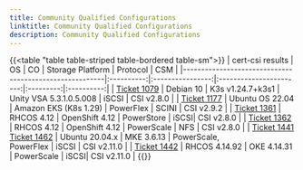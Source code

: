 ```yaml
---
title: Community Qualified Configurations
linktitle: Community Qualified Configurations
description: Community Qualified Configurations
---
```


{{<table "table table-striped table-bordered table-sm">}}
| cert-csi results                                       | OS         | CO               | Storage Platform        | Protocol  | CSM        |
|--------------------------------------------------------|:----------:|:----------------:|:-----------------------:|:---------:|:----------:|
| [Ticket 1079](https://github.com/dell/csm/issues/1079) | Debian 10  | K3s v1.24.7+k3s1 | Unity VSA 5.3.1.0.5.008 | iSCSI     | CSI v2.8.0 |
| [Ticket 1177](https://github.com/dell/csm/issues/1177) | Ubuntu OS 22.04 | Amazon EKS (K8s 1.29) | PowerFlex | SCINI  | CSI v2.9.2 |
| [Ticket 1361](https://github.com/dell/csm/issues/1361) | RHCOS 4.12 | OpenShift 4.12 | PowerStore | iSCSI| CSI v2.8.0 |
| [Ticket 1362](https://github.com/dell/csm/issues/1362) | RHCOS 4.12 | OpenShift 4.12 | PowerScale | NFS  | CSI v2.8.0 |
| [Ticket 1441](https://github.com/dell/csm/issues/1441) <br>[Ticket 1462](https://github.com/dell/csm/issues/1462) | Ubuntu 20.04.x | MKE 3.6.13 | PowerScale, <br>PowerFlex | iSCSI  | CSI v2.11.0 |
| [Ticket 1442](https://github.com/dell/csm/issues/1442) | RHCOS 4.14.92 | OKE 4.14.31 | PowerScale | iSCSI| CSI v2.11.0 |
{{</table>}}
